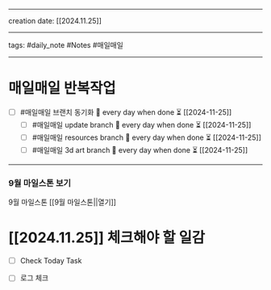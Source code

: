 
-------

creation date: [[2024.11.25]] 

--------

tags: #daily_note  #Notes #매일매일

---  
# 매일매일 반복작업 
- [ ] #매일매일 브랜치 동기화 🔁 every day when done ⏳ [[2024-11-25]] 
	- [ ] #매일매일 update branch  🔁 every day when done ⏳ [[2024-11-25]]
	- [ ] #매일매일 resources branch  🔁 every day when done ⏳ [[2024-11-25]]
	- [ ] #매일매일 3d art branch  🔁 every day when done ⏳ [[2024-11-25]]

--------

### 9월 마일스톤 보기
 9월 마일스톤 [[9월 마일스톤||열기]]



# [[2024.11.25]]  체크해야 할 일감

- [ ] Check Today Task
- [ ] 로그 체크 





